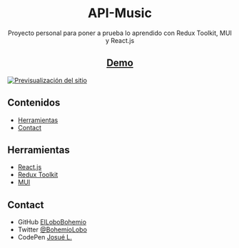 <h1 align="center">API-Music</h1>

<div align="center">
  Proyecto personal para poner a prueba lo aprendido con Redux Toolkit, MUI y React.js
</div>

<h2 align="center"><a href="https://lucky-truffle-330b24.netlify.app/" target="_blank">Demo</a></h2>

<a href="https://lucky-truffle-330b24.netlify.app/" target="_blank"><img src="https://i.postimg.cc/zBtyNDHX/Scren.png" alt="Previsualización del sitio"></a>

## Contenidos

- [Herramientas](#Herramientas)
- [Contact](#Contact)

## Herramientas

- [React.js](https://es.reactjs.org/)
- [Redux Toolkit](https://redux-toolkit.js.org/)
- [MUI](https://mui.com/)

## Contact

- GitHub [ElLoboBohemio](https://{github.com/ElLoboBohemio})
- Twitter [@BohemioLobo](https://{twitter.com/BohemioLobo})
- CodePen [Josué L.](https://{codepen.io/bohemiolobo})
